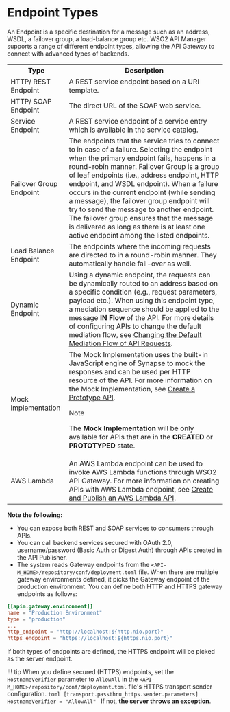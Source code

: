 # Endpoint Types

An Endpoint is a specific destination for a message such as an address, WSDL, a failover group, a load-balance group etc. WSO2 API Manager supports a range of different endpoint types, allowing the API Gateway to connect with advanced types of backends.

<table>
<tr>
<th><b>Type</b></th>
<th><b>Description</b></th>
</tr>
<tr>
<td>HTTP/ REST Endpoint</td>
<td>A REST service endpoint based on a URI template. </td>
</tr>
<tr>
<td>HTTP/ SOAP Endpoint</td>
<td>The direct URL of the SOAP web service.</td>
</tr>
<tr><td>Service Endpoint</td><td>A REST service endpoint of a service entry which is available in the service catalog.</td>
</tr>
<tr><td>Failover Group Endpoint</td>
<td>The endpoints that the service tries to connect to in case of a failure. Selecting the endpoint when the primary endpoint fails, happens in a round-robin manner. Failover Group is a group of leaf endpoints (i.e., address endpoint, HTTP endpoint, and WSDL endpoint). When a failure occurs in the current endpoint (while sending a message), the failover group endpoint will try to send the message to another endpoint. The failover group ensures that the message is delivered as long as there is at least one active endpoint among the listed endpoints.</td>
</tr>
<tr>
<td>Load Balance Endpoint</td>
<td>The endpoints where the incoming requests are directed to in a round-robin manner. They automatically handle fail-over as well.</td>
</tr>
<tr><td>Dynamic Endpoint</td>
<td>Using a dynamic endpoint, the requests can be dynamically routed to an address based on a specific condition (e.g., request parameters, payload etc.). When using this endpoint type, a mediation sequence should be applied to the message <b>IN Flow</b> of the API. For more details of configuring APIs to change the default mediation flow, see <a href="{{base_path}}/deploy-and-publish/deploy-on-gateway/api-gateway/message-mediation/changing-the-default-mediation-flow-of-api-requests">Changing the Default Mediation Flow of API Requests</a>.</td>
</tr>
<tr><td>Mock Implementation</td>
<td>The Mock Implementation uses the built-in JavaScript engine of Synapse to mock the responses and can be used per HTTP resource of the API. For more information on the Mock Implementation, see <a href="{{base_path}}/design/prototype-api/create-a-prototype-api/#mock-implementation">Create a Prototype API</a>.</br>
<div class="admonition note">
<p class="admonition-title">Note</p>
<p>The <b>Mock Implementation</b> will be only available for APIs that are in the <b>CREATED</b> or <b>PROTOTYPED</b> state.</p>
</div> 
</td>
</tr>
<tr><td>AWS Lambda</td><td>An AWS Lambda endpoint can be used to invoke AWS Lambda functions through WSO2 API Gateway. For more information on creating APIs with AWS Lambda endpoint, see <a href="{{base_path}}/tutorials/create-and-publish-awslambda-api/">Create and Publish an AWS Lambda API</a>.</td>
</tr>
</table>

**Note the following:**

-   You can expose both REST and SOAP services to consumers through APIs.
-   You can call backend services secured with OAuth 2.0, username/password (Basic Auth or Digest Auth) through APIs created in the API Publisher.
-   The system reads Gateway endpoints from the `<API-M_HOME>/repository/conf/deployment.toml` file. When there are
 multiple gateway environments defined, it picks the Gateway endpoint of the production environment. You can define both HTTP and HTTPS gateway endpoints as follows:

```toml
[[apim.gateway.environment]]
name = "Production Environment"
type = "production"
...
http_endpoint = "http://localhost:${http.nio.port}"
https_endpoint = "https://localhost:${https.nio.port}"
```

If both types of endpoints are defined, the HTTPS endpoint will be picked as the server endpoint.

!!! tip
    When you define secured (HTTPS) endpoints, set the `HostnameVerifier` parameter to `AllowAll` in the `<API-M_HOME>/repository/conf/deployment.toml` file's HTTPS transport sender configuration.
     ```toml
     [transport.passthru_https.sender.parameters]
     HostnameVerifier = "AllowAll"
     ```
    If not, **the server throws an exception**.
